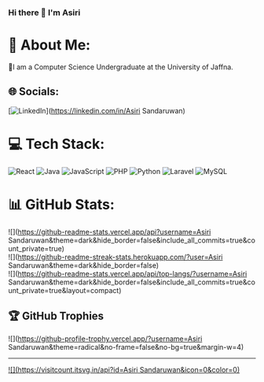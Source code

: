 ### Hi there 👋 I'm Asiri

# 💫 About Me:
🔭I am a Computer Science Undergraduate at the University of Jaffna.


## 🌐 Socials:
[![LinkedIn](https://img.shields.io/badge/LinkedIn-%230077B5.svg?logo=linkedin&logoColor=white)](https://linkedin.com/in/Asiri Sandaruwan) 

# 💻 Tech Stack:
![React](https://img.shields.io/badge/react-%2320232a.svg?style=for-the-badge&logo=react&logoColor=%2361DAFB) ![Java](https://img.shields.io/badge/java-%23ED8B00.svg?style=for-the-badge&logo=openjdk&logoColor=white) ![JavaScript](https://img.shields.io/badge/javascript-%23323330.svg?style=for-the-badge&logo=javascript&logoColor=%23F7DF1E) ![PHP](https://img.shields.io/badge/php-%23777BB4.svg?style=for-the-badge&logo=php&logoColor=white) ![Python](https://img.shields.io/badge/python-3670A0?style=for-the-badge&logo=python&logoColor=ffdd54) ![Laravel](https://img.shields.io/badge/laravel-%23FF2D20.svg?style=for-the-badge&logo=laravel&logoColor=white) ![MySQL](https://img.shields.io/badge/mysql-%2300000f.svg?style=for-the-badge&logo=mysql&logoColor=white)
# 📊 GitHub Stats:
![](https://github-readme-stats.vercel.app/api?username=Asiri Sandaruwan&theme=dark&hide_border=false&include_all_commits=true&count_private=true)<br/>
![](https://github-readme-streak-stats.herokuapp.com/?user=Asiri Sandaruwan&theme=dark&hide_border=false)<br/>
![](https://github-readme-stats.vercel.app/api/top-langs/?username=Asiri Sandaruwan&theme=dark&hide_border=false&include_all_commits=true&count_private=true&layout=compact)

## 🏆 GitHub Trophies
![](https://github-profile-trophy.vercel.app/?username=Asiri Sandaruwan&theme=radical&no-frame=false&no-bg=true&margin-w=4)

---
[![](https://visitcount.itsvg.in/api?id=Asiri Sandaruwan&icon=0&color=0)](https://visitcount.itsvg.in)

<!-- Proudly created with GPRM ( https://gprm.itsvg.in ) -->
